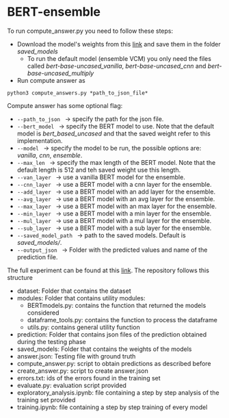 # BERT-ensemble
To run compute_answer.py you need to follow these steps:
- Download the model's weights from this [link](https://liveunibo-my.sharepoint.com/:f:/g/personal/filippo_orazi_studio_unibo_it/EqKufBDXOoNEhFs5W1ojlgsBF0074Uesdu6G7t9jhz7Zjw?e=uw6gqG) and save them in the folder _saved_models_ 
    - To run the default model (ensemble VCM) you only need the files called  _bert-base-uncased_vanilla_, _bert-base-uncased_cnn_ and _bert-base-uncased_multiply_
- Run compute answer as 
```
python3 compute_answers.py *path_to_json_file*
```


Compute answer has some optional flag:
* ```--path_to_json ``` &rarr; specify the path for the json file.
* ```--bert_model ``` &rarr; specify the BERT model to use. Note that the default model is _bert_based_uncased_ and that the saved weight refer to this implementation.
* ```--model ``` &rarr; specify the model to be run, the possible options are: _vanilla_, _cnn_, _ensemble_. 
* ```--max_len ``` &rarr; specify the max length of the BERT model. Note that the default length is 512 and teh saved weight use this length.
* ```--van_layer ``` &rarr; use a vanilla BERT model for the ensemble.
* ```--cnn_layer ``` &rarr; use a BERT model with a cnn layer for the ensemble.
* ```--add_layer ``` &rarr; use a BERT model with an add layer for the ensemble.
* ```--avg_layer ``` &rarr; use a BERT model with an avg layer for the ensemble.
* ```--max_layer ``` &rarr; use a BERT model with an max layer for the ensemble.
* ```--min_layer ``` &rarr; use a BERT model with a min layer for the ensemble.
* ```--mul_layer ``` &rarr; use a BERT model with a mul layer for the ensemble.
* ```--sub_layer ``` &rarr; use a BERT model with a sub layer for the ensemble.
* ```--saved_model_path ``` &rarr; path to the saved models. Default is _saved_models/_.
* ```--output_json ``` &rarr; Folder with the predicted values and name of the prediction file.


The full experiment can be found at this [link](https://github.com/filorazi/BERT-ensemble). The repository follows this structure
- dataset: Folder that contains the dataset
- modules: Folder that contains utility modules:
    - BERTmodels.py: contains the function that returned the models considered
    - dataframe_tools.py: contains the function to process the dataframe
    - utils.py: contains general utility function
- prediction: Folder that contains json files of the prediction obtained during the testing phase
- saved_models: Folder that contains the weights of the models
- answer.json: Testing file with ground truth
- compute_answer.py: script to obtain predictions as described before
- create_answer.py: script to create answer.json
- errors.txt: ids of the errors found in the training set 
- evaluate.py: evaluation script provided
- exploratory_analysis.ipynb: file containing a step by step analysis of the training set provided
- training.ipynb: file containing a step by step training of every model
